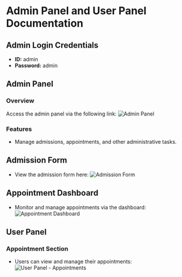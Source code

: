# Admin Panel and User Panel Documentation

## Admin Login Credentials
- **ID:** admin  
- **Password:** admin  


## Admin Panel
### Overview
Access the admin panel via the following link:
![Admin Panel](https://imgur.com/an60Wpw.png)

### Features
- Manage admissions, appointments, and other administrative tasks.

## Admission Form
- View the admission form here:
![Admission Form](https://imgur.com/ssyg0AX.png)

## Appointment Dashboard
- Monitor and manage appointments via the dashboard:
![Appointment Dashboard](https://imgur.com/qXx8fg0.png)

## User Panel
### Appointment Section
- Users can view and manage their appointments:
![User Panel - Appointments](https://imgur.com/tAbh17m.png)


